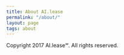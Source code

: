 ```yaml
---
title: About AI.lease
permalink: "/about/"
layout: page
tags: about
---
```


Copyright 2017 AI.lease℠. All rights reserved.
